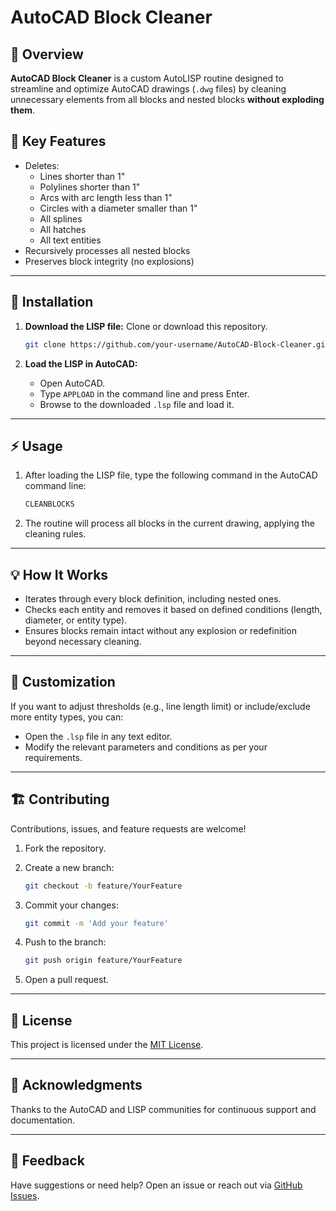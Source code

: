 # AutoCAD Block Cleaner

## 📄 Overview

**AutoCAD Block Cleaner** is a custom AutoLISP routine designed to streamline and optimize AutoCAD drawings (`.dwg` files) by cleaning unnecessary elements from all blocks and nested blocks **without exploding them**.

## 🚀 Key Features

- Deletes:
  - Lines shorter than 1"
  - Polylines shorter than 1"
  - Arcs with arc length less than 1"
  - Circles with a diameter smaller than 1"
  - All splines
  - All hatches
  - All text entities
- Recursively processes all nested blocks
- Preserves block integrity (no explosions)

---

## 🔧 Installation

1. **Download the LISP file:** Clone or download this repository.
   
   ```bash
   git clone https://github.com/your-username/AutoCAD-Block-Cleaner.git
   ```

2. **Load the LISP in AutoCAD:**

   - Open AutoCAD.
   - Type `APPLOAD` in the command line and press Enter.
   - Browse to the downloaded `.lsp` file and load it.

---

## ⚡ Usage

1. After loading the LISP file, type the following command in the AutoCAD command line:

   ```bash
   CLEANBLOCKS
   ```

2. The routine will process all blocks in the current drawing, applying the cleaning rules.

---

## 💡 How It Works

- Iterates through every block definition, including nested ones.
- Checks each entity and removes it based on defined conditions (length, diameter, or entity type).
- Ensures blocks remain intact without any explosion or redefinition beyond necessary cleaning.

---

## 📝 Customization

If you want to adjust thresholds (e.g., line length limit) or include/exclude more entity types, you can:

- Open the `.lsp` file in any text editor.
- Modify the relevant parameters and conditions as per your requirements.

---

## 🏗️ Contributing

Contributions, issues, and feature requests are welcome!

1. Fork the repository.
2. Create a new branch:
   
   ```bash
   git checkout -b feature/YourFeature
   ```

3. Commit your changes:
   
   ```bash
   git commit -m 'Add your feature'
   ```

4. Push to the branch:
   
   ```bash
   git push origin feature/YourFeature
   ```

5. Open a pull request.

---

## 📜 License

This project is licensed under the [MIT License](LICENSE).

---

## 🙌 Acknowledgments

Thanks to the AutoCAD and LISP communities for continuous support and documentation.

---

## 💬 Feedback

Have suggestions or need help? Open an issue or reach out via [GitHub Issues](https://github.com/your-username/AutoCAD-Block-Cleaner/issues).

